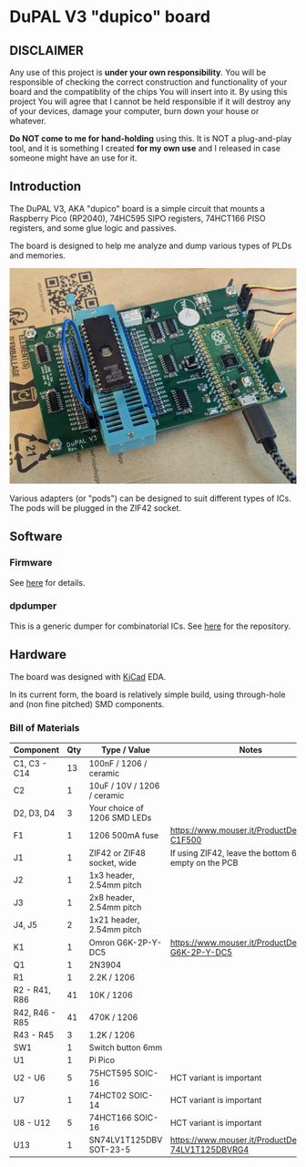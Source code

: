 # DuPAL V3 "dupico" board

## DISCLAIMER

Any use of this project is **under your own responsibility**.
You will be responsible of checking the correct construction and functionality of your board and the compatiblity of the chips You will insert into it.
By using this project You will agree that I cannot be held responsible if it will destroy any of your devices, damage your computer, burn down your house or whatever.

**Do NOT come to me for hand-holding** using this. It is NOT a plug-and-play tool, and it is something I created **for my own use** and I released in case someone might have an use for it.

## Introduction

The DuPAL V3, AKA "dupico" board is a simple circuit that mounts a Raspberry Pico (RP2040), 74HC595 SIPO registers, 74HCT166 PISO registers, and some glue logic and passives.

The board is designed to help me analyze and dump various types of PLDs and memories.

![Rev. 1 PCB](pics/dupico_board.jpg)

Various adapters (or "pods") can be designed to suit different types of ICs. The pods will be plugged in the ZIF42 socket.

## Software

### Firmware

See [here](https://github.com/DuPAL-PAL-DUmper/dupico_firmware) for details.

### dpdumper

This is a generic dumper for combinatorial ICs. See [here](https://github.com/DuPAL-PAL-DUmper/dpdumper) for the repository.

## Hardware

The board was designed with [KiCad](https://kicad.org/) EDA.

In its current form, the board is relatively simple build, using through-hole and (non fine pitched) SMD components.


### Bill of Materials

| Component         | Qty | Type / Value                   | Notes                                                    |
| ----------------- | --- | ------------------------------ | -------------------------------------------------------- |
| C1, C3 - C14      | 13  | 100nF / 1206 / ceramic         |                                                          |
| C2                |  1  | 10uF / 10V / 1206 / ceramic    |                                                          |
| D2, D3, D4        |  3  | Your choice of 1206 SMD LEDs   |                                                          |
| F1                |  1  | 1206 500mA fuse                | https://www.mouser.it/ProductDetail/530-C1F500           |
| J1                |  1  | ZIF42 or ZIF48 socket, wide    | If using ZIF42, leave the bottom 6 pins empty on the PCB |
| J2                |  1  | 1x3 header, 2.54mm pitch       |                                                          |
| J3                |  1  | 2x8 header, 2.54mm pitch       |                                                          |
| J4, J5            |  2  | 1x21 header, 2.54mm pitch      |                                                          |
| K1                |  1  | Omron G6K-2P-Y-DC5             | https://www.mouser.it/ProductDetail/653-G6K-2P-Y-DC5     |
| Q1                |  1  | 2N3904                         |                                                          |
| R1                |  1  | 2.2K / 1206                    |                                                          |
| R2 - R41, R86     | 41  | 10K / 1206                     |                                                          |
| R42, R46 - R85    | 41  | 470K / 1206                     |                                                          |
| R43 - R45         |  3  | 1.2K / 1206                    |                                                          |
| SW1               |  1  | Switch button 6mm              |                                                          |
| U1                |  1  | Pi Pico                        |                                                          |
| U2 - U6           |  5  | 75HCT595 SOIC-16               | HCT variant is important                                 |
| U7                |  1  | 74HCT02 SOIC-14                | HCT variant is important                                 |
| U8 - U12          |  5  | 74HCT166 SOIC-16               | HCT variant is important                                 |
| U13               |  1  | SN74LV1T125DBV SOT-23-5        | https://www.mouser.it/ProductDetail/595-74LV1T125DBVRG4  |
